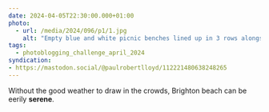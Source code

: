 ```yaml
---
date: 2024-04-05T22:30:00.000+01:00
photo:
  - url: /media/2024/096/p1/1.jpg
    alt: "Empty blue and white picnic benches lined up in 3 rows alongside the edge of a pebble beach. 2 seagulls are inspecting the area."
tags:
  - photoblogging_challenge_april_2024
syndication:
- https://mastodon.social/@paulrobertlloyd/112221480638248265
---
```


Without the good weather to draw in the crowds, Brighton beach can be eerily **serene**.
